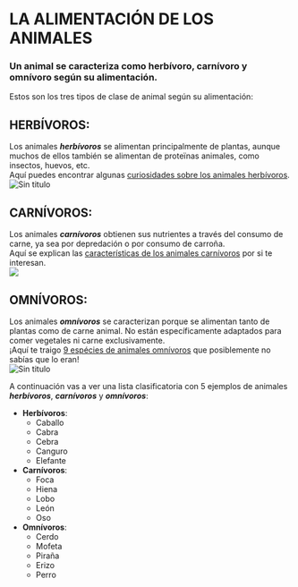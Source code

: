 # LA ALIMENTACIÓN DE LOS ANIMALES #
### Un animal se caracteriza como herbívoro, carnívoro y omnívoro según su alimentación. ####
Estos son los tres tipos de clase de animal según su alimentación:
## HERBÍVOROS: ##
Los animales ***herbívoros*** se alimentan principalmente de plantas, aunque muchos de ellos también se alimentan de proteïnas animales, como insectos, huevos, etc.   
Aquí puedes encontrar algunas [curiosidades sobre los animales herbívoros](https://www.expertoanimal.com/animales-herbivoros-ejemplos-y-curiosidades-21074.html).  ![Sin titulo](http://www.razas-caballos.com/Imagenes/caballo-alter-real-pastando.jpg)   
## CARNÍVOROS: ##  
Los animales ***carnívoros*** obtienen sus nutrientes a través del consumo de carne, ya sea por depredación o por consumo de carroña.  
Aquí se explican las [características de los animales carnívoros](https://www.animalescarnivoros.net/) por si te interesan.  
![](https://www.caracteristicass.de/wp-content/uploads/2018/05/caracteristicas-de-los-animales-carnivoros-300x244.jpg)       
## OMNÍVOROS: ##  
Los animales ***omnívoros*** se caracterizan porque se alimentan tanto de plantas como de carne animal. No están específicamente adaptados para comer vegetales ni carne exclusivamente.  
¡Aquí te traigo [9 espécies de animales omnívoros](https://myanimals.com/es/9-animales-omnivoros/) que posiblemente no sabías que lo eran!  
![Sin titulo](https://myanimals.com/es/wp-content/uploads/2018/01/prevenir-plaga-ratones.jpg)   

A continuación vas a ver una lista clasificatoria con 5 ejemplos de animales ***herbívoros***, ***carnívoros*** y ***omnívoros***:  
* __Herbívoros__:   
  * Caballo   
  * Cabra  
  * Cebra  
  * Canguro  
  * Elefante   
* __Carnívoros__:  
  * Foca  
  * Hiena  
  * Lobo  
  * León  
  * Oso  
* __Omnívoros__:
  * Cerdo  
  * Mofeta  
  * Piraña  
  * Erizo  
  * Perro
